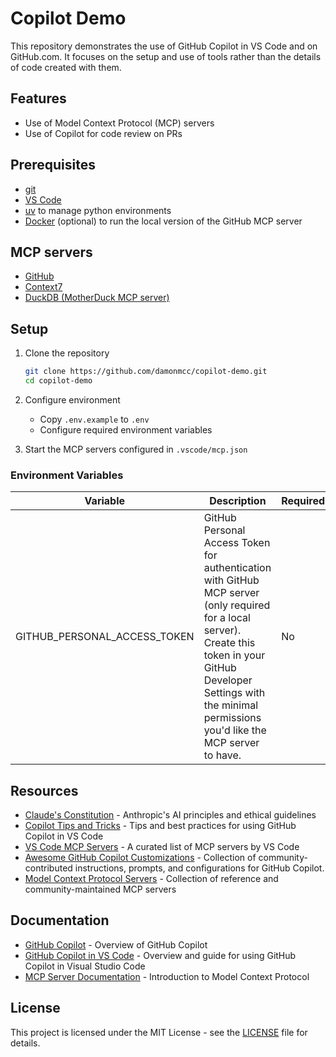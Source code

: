 # Copilot Demo

This repository demonstrates the use of GitHub Copilot in VS Code and on GitHub.com. It focuses on the setup and use of tools rather than the details of code created with them.

## Features

- Use of Model Context Protocol (MCP) servers
- Use of Copilot for code review on PRs

## Prerequisites

- [git](https://git-scm.com/)
- [VS Code](https://code.visualstudio.com/)
- [uv](https://docs.astral.sh/uv/) to manage python environments
- [Docker](https://www.docker.com/) (optional) to run the local version of the GitHub MCP server

## MCP servers

- [GitHub](https://github.com/github/github-mcp-server)
- [Context7](https://github.com/upstash/context7)
- [DuckDB (MotherDuck MCP server)](https://github.com/motherduckdb/mcp-server-motherduck)

## Setup

1. Clone the repository

   ```bash
   git clone https://github.com/damonmcc/copilot-demo.git
   cd copilot-demo
   ```

2. Configure environment
   - Copy `.env.example` to `.env`
   - Configure required environment variables

3. Start the MCP servers configured in `.vscode/mcp.json`

### Environment Variables

| Variable                     | Description                                                                                                                                                                                     | Required |
| ---------------------------- | ----------------------------------------------------------------------------------------------------------------------------------------------------------------------------------------------- | -------- |
| GITHUB_PERSONAL_ACCESS_TOKEN | GitHub Personal Access Token for authentication with GitHub MCP server (only required for a local server). Create this token in your GitHub Developer Settings with the minimal permissions you'd like the MCP server to have. | No      |

## Resources

- [Claude's Constitution](https://www.anthropic.com/news/claudes-constitution) - Anthropic's AI principles and ethical guidelines
- [Copilot Tips and Tricks](https://code.visualstudio.com/docs/copilot/copilot-tips-and-tricks) - Tips and best practices for using GitHub Copilot in VS Code
- [VS Code MCP Servers](https://code.visualstudio.com/mcp) - A curated list of MCP servers by VS Code
- [Awesome GitHub Copilot Customizations](https://github.com/github/awesome-copilot) - Collection of community-contributed instructions, prompts, and configurations for GitHub Copilot.
- [Model Context Protocol Servers](https://github.com/modelcontextprotocol/servers) - Collection of reference and community-maintained MCP servers

## Documentation

- [GitHub Copilot](https://docs.github.com/en/copilot) - Overview of GitHub Copilot
- [GitHub Copilot in VS Code](https://code.visualstudio.com/docs/copilot/overview) - Overview and guide for using GitHub Copilot in Visual Studio Code
- [MCP Server Documentation](https://modelcontextprotocol.io/introduction) - Introduction to Model Context Protocol

## License

This project is licensed under the MIT License - see the [LICENSE](LICENSE) file for details.

